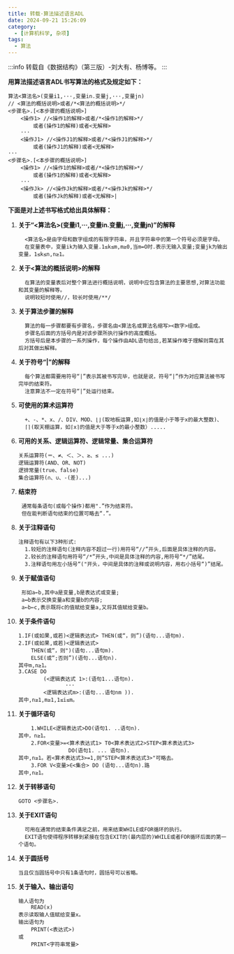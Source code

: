 ```yaml
---
title: 转载·算法描述语言ADL
date: 2024-09-21 15:26:09
category:
  - [计算机科学, 杂项]
tags:
  - 算法
---
```


:::info
转载自《数据结构》（第三版）-刘大有、杨博等。
:::

**用算法描述语言ADL书写算法的格式及规定如下：**

```
算法<算法名>(变量i1,···,变量in.变量j,···,变量jn)
// <算法的概括说明>或者/*<算法的概括说明>*/
<步骤名>.[<本步骤的概括说明>]
	<操作1> //<操作1的解释>或者/*<操作1的解释>*/
		或者(操作1的解释)或者<无解释>
	···
	<操作J1> //<操作J1的解释>或者/*<操作J1的解释>*/
		或者(操作J1的解释)或者<无解释>
···
<步骤名>.[<本步骤的概括说明>]
	<操作1> //<操作1的解释>或者/*<操作1的解释>*/
		或者(操作1的解释)或者<无解释>
	···
	<操作Jk> //<操作Jk的解释>或者/*<操作Jk的解释>*/
		或者(操作Jk的解释)或者<无解释>|
```

**下面是对上述书写格式给出具体解释：**

1. **关于“<算法名>(变量i1,···,变量in.变量j,···,变量jn)”的解释**

   ```
     <算法名>是由字母和数字组成的有限字符串，并且字符串中的第一个符号必须是字母。
     在变量表中，变量ik为输入变量.1≤k≤m,m≥0,当m=O时.表示无输入变量;变量jk为输出变量，1≤k≤n,n≥1。
   ```

2. **关于<算法的概括说明>的解释**

   ```
     在算法的变量表后对整个算法进行概括说明，说明中应包含算法的主要思想,对算法功能和其变量的解释等。
     说明较短时使用//，较长时使用/**/
   ```

3. **关于算法步骤的解释**

   ```
     算法的每一步骤都要有步骤名，步骤名由<算法名或算法名缩写><数字>组成。
     步骤名后面的方括号内是对该步骤所执行操作的高度概括。
     方括号后是本步骤的一系列操作，每个操作由ADL语句给出,若某操作难于理解则需在其后对其做出解释。
   ```

4. **关于符号“|”的解释**

   ```
     每个算法都需要用符号“|”表示其被书写完毕，也就是说，符号“|”作为对应算法被书写完毕的结束符。
     注意算法不一定在符号“|”处运行结束。
   ```

5. **可使用的算术运算符**

   ```
     +、-、*、x、/、DIV、MOD、⌊⌋(取地板运算,如⌊x⌋的值是小于等于x的最大整数)、
     ⌈⌉(取天棚运算，如⌈x⌉的值是大于等于x的最小整数）.....
   ```

6. **可用的关系、逻辑运算符、逻辑常量、集合运算符**

   ```
   关系运算符(＝、≠、＜、＞、≥、≤ ...)
   逻辑运算符(AND、OR、NOT)
   逻排常量(true、false)
   集合运算符(∩、∪、-(差)...)
   ```

7. **结束符**

   ```
    通常每条语句(或每个操作)都用".”作为结束符。
    但在能判断语句结束的位置可略去“.”。
   ```

8. **关于注释语句**

   ```
   注释语句有以下3种形式:
     1.较短的注释语句(注释内容不超过一行)用符号“//”开头,后面是具体注释的内容。
     2.较长的注释语句用符号“/*”开头,中间是具体注释的内容,用符号“*/”结尾。
     3.注释语句用左小括号“("开头，中间是具体的注释或说明内容，用右小括号“)”结尾。
   ```

9. **关于赋值语句**

   ```
    形如a←b,其中a是变量,b是表达式或变量;
    a↔b表示交换变量a和变量b的内容;
    a←b←c,表示既将c的值赋给变量a,又将其值赋给变量b。
   ```

10. **关于条件语句**

    ```
    1.IF(或如果,或若)<逻辑表达式> THEN(或“，则”)(语句...语句m).
    2.IF(或如果,或若)<逻辑表达式>
    	THEN(或“，则")(语句...语句m).
    	ELSE(或“;否则”)(语句...语句n).
    其中m,n≥1。
    3.CASE DO
    		(<逻辑表达式 1>:(语句1...语句n).
    		       ···
    		<逻辑表达式m>:(语句...语句nm )).
    其中,n≥1,m≥1,1≤i≤m。
    ```

11. **关于循环语句**

    ```
    	1.WHILE<逻辑表达式>DO(语句1. ..语句n).
    其中，n≥1。
    	2.FOR<变量>=<算术表达式1> T0<算术表达式2>STEP<算术表达式3>
    				DO(语句1. ... 语句n).
    其中,n≥1。若<算术表达式3>=1,则“STEP<算术表达式3>"可略去。
    	3.FOR V<变量>∈<集合> DO (语句...语句n).路
    其中,n≥1。
    ```

12. **关于转移语句**

    `GOTO <步骤名>.`

13. **关于EXIT语句**

    ```
      可用在通常的结束条件满足之前，用来结束WHILE或FOR循环的执行。
      EXIT语句使得程序转移到紧接在包含EXIT的(最内层的)WHILE或者FOR循环后面的第一个语句。
    ```

14. **关于圆括号**

    `当且仅当圆括号中只有1条语句时，圆括号可以省略。`

15. **关于输入、输出语句**

    ```
    输人语句为
    	READ(x)
    表示读取输人值赋给变量x。
    输出语句为
    	PRINT(<表达式>)
    或
    	PRINT<字符串常量>
    ```
